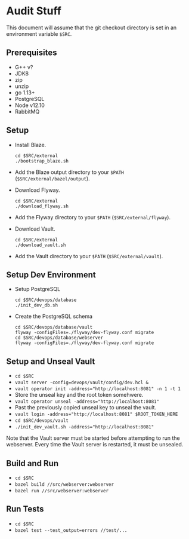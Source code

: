 # Audit Stuff

This document will assume that the git checkout directory is set in an environment variable `$SRC`.

## Prerequisites

- G++ v?
- JDK8
- zip
- unzip
- go 1.13+ 
- PostgreSQL
- Node v12.10
- RabbitMQ

## Setup

- Install Blaze.

    ```
    cd $SRC/external
    ./bootstrap_blaze.sh
    ```
- Add the Blaze output directory to your `$PATH` (`$SRC/external/bazel/output`).
- Download Flyway.

    ```
    cd $SRC/external
    ./download_flyway.sh
    ```
- Add the Flyway directory to your `$PATH` (`$SRC/external/flyway`).
- Download Vault.

    ```
    cd $SRC/external
    ./download_vault.sh
    ```
- Add the Vault directory to your `$PATH` (`$SRC/external/vault`).


## Setup Dev Environment

- Setup PostgreSQL
    ```
    cd $SRC/devops/database
    ./init_dev_db.sh
    ```
- Create the PostgreSQL schema
    ```
    cd $SRC/devops/database/vault
    flyway -configFiles=./flyway/dev-flyway.conf migrate
    cd $SRC/devops/database/webserver
    flyway -configFiles=./flyway/dev-flyway.conf migrate
    ```
## Setup and Unseal Vault

- `cd $SRC`
- `vault server -config=devops/vault/config/dev.hcl &`
- `vault operator init -address="http://localhost:8081" -n 1 -t 1`
- Store the unseal key and the root token somehwere.
- `vault operator unseal -address="http://localhost:8081"`
- Past the previously copied unseal key to unseal the vault.
- `vault login -address="http://localhost:8081" $ROOT_TOKEN_HERE`
- `cd $SRC/devops/vault`
- `./init_dev_vault.sh -address="http://localhost:8081"`

Note that the Vault server must be started before attempting to run the webserver.
Every time the Vault server is restarted, it must be unsealed.

## Build and Run

- `cd $SRC`
- `bazel build //src/webserver:webserver`
- `bazel run //src/webserver:webserver`

## Run Tests

- `cd $SRC`
- `bazel test --test_output=errors //test/...`
